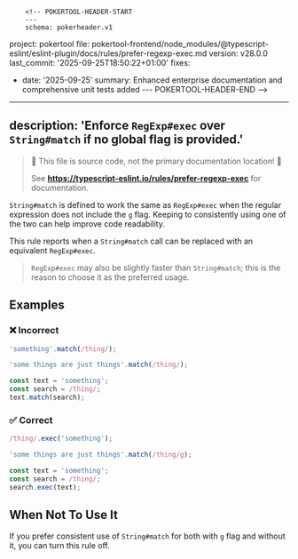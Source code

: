         <!-- POKERTOOL-HEADER-START
        ---
        schema: pokerheader.v1
project: pokertool
file: pokertool-frontend/node_modules/@typescript-eslint/eslint-plugin/docs/rules/prefer-regexp-exec.md
version: v28.0.0
last_commit: '2025-09-25T18:50:22+01:00'
fixes:
- date: '2025-09-25'
  summary: Enhanced enterprise documentation and comprehensive unit tests added
        ---
        POKERTOOL-HEADER-END -->
---
description: 'Enforce `RegExp#exec` over `String#match` if no global flag is provided.'
---

> 🛑 This file is source code, not the primary documentation location! 🛑
>
> See **https://typescript-eslint.io/rules/prefer-regexp-exec** for documentation.

`String#match` is defined to work the same as `RegExp#exec` when the regular expression does not include the `g` flag.
Keeping to consistently using one of the two can help improve code readability.

This rule reports when a `String#match` call can be replaced with an equivalent `RegExp#exec`.

> `RegExp#exec` may also be slightly faster than `String#match`; this is the reason to choose it as the preferred usage.

## Examples

<!--tabs-->

### ❌ Incorrect

```ts
'something'.match(/thing/);

'some things are just things'.match(/thing/);

const text = 'something';
const search = /thing/;
text.match(search);
```

### ✅ Correct

```ts
/thing/.exec('something');

'some things are just things'.match(/thing/g);

const text = 'something';
const search = /thing/;
search.exec(text);
```

## When Not To Use It

If you prefer consistent use of `String#match` for both with `g` flag and without it, you can turn this rule off.
